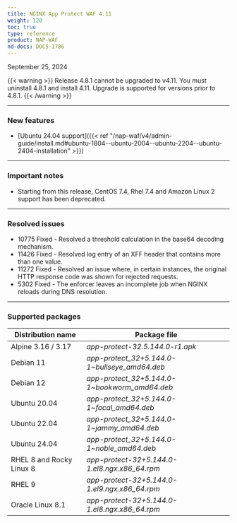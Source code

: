 ```yaml
---
title: NGINX App Protect WAF 4.11
weight: 120
toc: true
type: reference
product: NAP-WAF
nd-docs: DOCS-1786
---
```


September 25, 2024

{{< warning >}}
Release 4.8.1 cannot be upgraded to v4.11. You must uninstall 4.8.1 and install 4.11. Upgrade is supported for versions prior to 4.8.1.
{{< /warning >}}

---

### New features

- [Ubuntu 24.04 support]({{< ref "/nap-waf/v4/admin-guide/install.md#ubuntu-1804--ubuntu-2004--ubuntu-2204--ubuntu-2404-installation" >}})

---

### Important notes

- Starting from this release, CentOS 7.4, Rhel 7.4 and Amazon Linux 2 support has been deprecated.

---

### Resolved issues

- 10775 Fixed - Resolved a threshold calculation in the base64 decoding mechanism.
- 11426 Fixed - Resolved log entry of an XFF header that contains more than one value.
- 11272 Fixed - Resolved an issue where, in certain instances, the original HTTP response code was shown for rejected requests.
- 5302 Fixed - The enforcer leaves an incomplete job when NGINX reloads during DNS resolution.

---

### Supported packages

| Distribution name        | Package file                                   |
|--------------------------|------------------------------------------------|
| Alpine 3.16 / 3.17       | _app-protect-32.5.144.0-r1.apk_                |
| Debian 11                | _app-protect_32+5.144.0-1\~bullseye_amd64.deb_ |
| Debian 12                | _app-protect_32+5.144.0-1\~bookworm_amd64.deb_ |
| Ubuntu 20.04             | _app-protect_32+5.144.0-1\~focal_amd64.deb_    |
| Ubuntu 22.04             | _app-protect_32+5.144.0-1\~jammy_amd64.deb_    |
| Ubuntu 24.04             | _app-protect_32+5.144.0-1\~noble_amd64.deb_    |
| RHEL 8 and Rocky Linux 8 | _app-protect-32+5.144.0-1.el8.ngx.x86_64.rpm_  |
| RHEL 9                   | _app-protect-32+5.144.0-1.el9.ngx.x86_64.rpm_  |
| Oracle Linux 8.1         | _app-protect-32+5.144.0-1.el8.ngx.x86_64.rpm_  |
